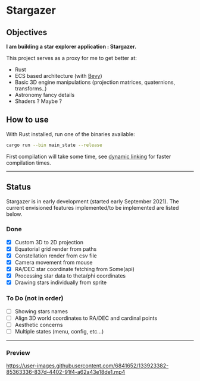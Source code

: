 # Stargazer

## Objectives
**I am building a star explorer application : Stargazer.**

This project serves as a proxy for me to get better at:
- Rust
- ECS based architecture (with [Bevy](https://bevyengine.org))
- Basic 3D engine manipulations (projection matrices, quaternions, transforms..)
- Astronomy fancy details
- Shaders ? Maybe ?

## How to use
With Rust installed, run one of the binaries available:
```bash
cargo run --bin main_state --release
```
First compilation will take some time, see [dynamic linking](https://bevyengine.org/learn/book/getting-started/setup/) for faster compilation times. 

------------

## Status
Stargazer is in early development (started early September 2021). The current envisioned features implemented/to be implemented are listed below.


### Done
- [x] Custom 3D to 2D projection
- [x] Equatorial grid render from paths
- [x] Constellation render from csv file
- [x] Camera movement from mouse
- [x] RA/DEC star coordinate fetching from Some(api)
- [x] Processing star data to theta/phi coordinates
- [x] Drawing stars individually from sprite

### To Do (not in order)
- [ ] Showing stars names
- [ ] Align 3D world coordinates to RA/DEC and cardinal points
- [ ] Aesthetic concerns
- [ ] Multiple states (menu, config, etc...)

---------------
### Preview
https://user-images.githubusercontent.com/6841652/133923382-85363336-837d-4402-91f4-a62a43e18de1.mp4


